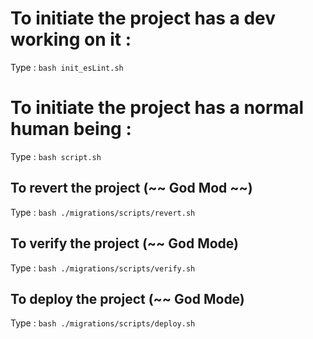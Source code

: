 # To initiate the project has a dev working on it :

Type : ``` bash init_esLint.sh ```

# To initiate the project has a normal human being :

Type : ``` bash script.sh ```

## To revert the project (~~ God Mod ~~)
 Type : ``` bash ./migrations/scripts/revert.sh ```

## To verify the project (~~ God Mode)
Type : ``` bash ./migrations/scripts/verify.sh ```

## To deploy the project (~~ God Mode)
Type : ``` bash ./migrations/scripts/deploy.sh ```